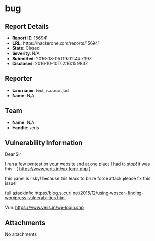 # bug

## Report Details
- **Report ID**: 156941
- **URL**: https://hackerone.com/reports/156941
- **State**: Closed
- **Severity**: N/A
- **Submitted**: 2016-08-05T19:02:44.739Z
- **Disclosed**: 2016-10-10T02:16:15.983Z

## Reporter
- **Username**: test_account_bd
- **Name**: N/A

## Team
- **Name**: N/A
- **Handle**: veris

## Vulnerability Information
Dear Sir


I ran a few pentest on your website and at one place I had to stop! it was this - ( https://www.veris.in/wp-login.php )

this panel is risky! because this leads to brute force attack please fix this issue!


full attackinfo: https://blog.sucuri.net/2015/12/using-wpscan-finding-wordpress-vulnerabilities.html

Vun: https://www.veris.in/wp-login.php


## Attachments
No attachments
